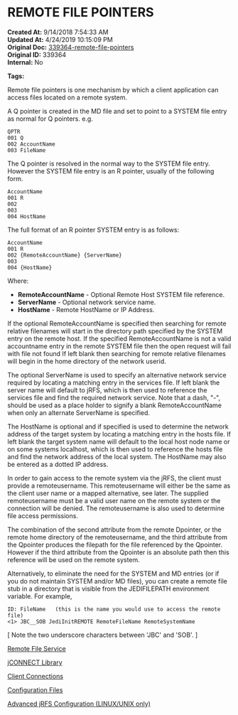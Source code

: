 # REMOTE FILE POINTERS

**Created At:** 9/14/2018 7:54:33 AM  
**Updated At:** 4/24/2019 10:15:09 PM  
**Original Doc:** [339364-remote-file-pointers](https://docs.jbase.com/44204-remote-files/339364-remote-file-pointers)  
**Original ID:** 339364  
**Internal:** No  

**Tags:**
<badge text='daemons' vertical='middle' />
<badge text='remote files' vertical='middle' />

Remote file pointers is one mechanism by which a client application can access files located on a remote system.

A Q pointer is created in the MD file and set to point to a SYSTEM file entry as normal for Q pointers. e.g.

```
QPTR
001 Q
002 AccountName
003 FileName
```

The Q pointer is resolved in the normal way to the SYSTEM file entry. However the SYSTEM file entry is an R pointer, usually of the following form.

```
AccountName
001 R
002
003
004 HostName
```

The full format of an R pointer SYSTEM entry is as follows:

```
AccountName
001 R
002 {RemoteAccountName} {ServerName}
003
004 {HostName}
```

Where:

- **RemoteAccountName** - Optional Remote Host SYSTEM file reference.
- **ServerName** - Optional network service name.
- **HostName** - Remote HostName or IP Address.


If the optional RemoteAccountName is specified then searching for remote relative filenames will start in the directory path specified by the SYSTEM entry on the remote host. If the specified RemoteAccountName is not a valid accountname entry in the remote SYSTEM file then the open request will fail with file not found If left blank then searching for remote relative filenames will begin in the home directory of the network userid.

The optional ServerName is used to specify an alternative network service required by locating a matching entry in the services file. If left blank the server name will default to jRFS, which is then used to reference the services file and find the required network service. Note that a dash, "-", should be used as a place holder to signify a blank RemoteAccountName when only an alternate ServerName is specified.

The HostName is optional and if specified is used to determine the network address of the target system by locating a matching entry in the hosts file. If left blank the target system name will default to the local host node name or on some systems localhost, which is then used to reference the hosts file and find the network address of the local system. The HostName may also be entered as a dotted IP address.

In order to gain access to the remote system via the jRFS, the client must provide a remoteusername. This remoteusername will either be the same as the client user name or a mapped alternative, see later. The supplied remoteusername must be a valid user name on the remote system or the connection will be denied. The remoteusername is also used to determine file access permissions.

The combination of the second attribute from the remote Dpointer, or the remote home directory of the remoteusername, and the third attribute from the Qpointer produces the filepath for the file referenced by the Qpointer. However if the third attribute from the Qpointer is an absolute path then this reference will be used on the remote system.

Alternatively, to eliminate the need for the SYSTEM and MD entries (or if you do not maintain SYSTEM and/or MD files), you can create a remote file stub in a directory that is visible from the JEDIFILEPATH environment variable. For example,



```
ID: FileName   (this is the name you would use to access the remote file)
<1> JBC__SOB JediInitREMOTE RemoteFileName RemoteSystemName
```



[ Note the two underscore characters between 'JBC' and 'SOB'. ]



[Remote File Service](./../remote-file-service)

[jCONNECT Library](./../jconnect-library)

[Client Connections](./../client-connections)

[Configuration Files](./../configuration-files)

[Advanced jRFS Configuration (LINUX/UNIX only)](./../advanced-jrfs-configuration)

###  

  
<PageFooter />
